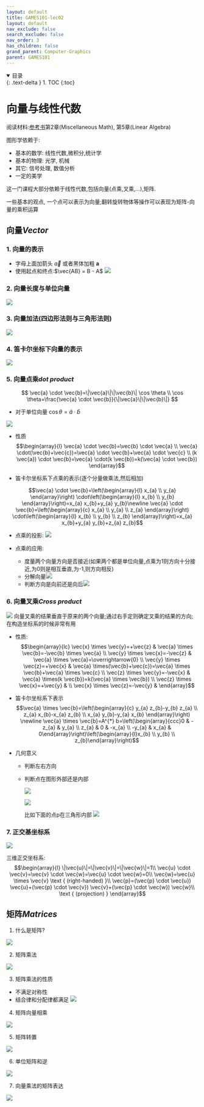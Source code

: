 ```yaml
---
layout: default
title: GAMES101-lec02
layout: default
nav_exclude: false
search_exclude: false
nav_order: 3
has_children: false
grand_parent: Computer-Graphics
parent: GAMES101
---
```


<details open markdown="block">
  <summary>
目录
  </summary>
  {: .text-delta }
1. TOC
{:toc}
</details>



# 向量与线性代数

阅读材料:[参考书](https://gxl-groups.github.io/books/fundamentals-of-computer-graphics-4th.pdf)第2章(Miscellaneous Math), 第5章(Linear Algebra)

图形学依赖于:

- 基本的数学: 线性代数,微积分,统计学
- 基本的物理: 光学, 机械
- 其它: 信号处理, 数值分析
- 一定的美学

这一门课程大部分依赖于线性代数,包括向量(点乘,叉乘,...),矩阵.

一些基本的观点, 一个点可以表示为向量;翻转旋转物体等操作可以表现为矩阵-向量的乘积运算

## 向量*Vector*

### 1. 向量的表示

- 字母上面加箭头 $\vec{a}$ 或者黑体加粗 $\boldsymbol{a}$
- 使用起点和终点:$\vec{AB} = B - A$
![](https://s2.loli.net/2022/07/02/G6L7jPZFrYywIAW.png)

### 2. 向量长度与单位向量

![](https://s2.loli.net/2022/07/02/exHjJtgV6hOqwR7.png)

### 3. 向量加法(四边形法则与三角形法则)
![](https://s2.loli.net/2022/07/02/WfseyFqhoAK3MtE.png)

### 4. 笛卡尔坐标下向量的表示

![](https://s2.loli.net/2022/07/02/enfLmroF69MaHgp.png)

### 5. 向量点乘*dot product*

$$ \vec{a} \cdot \vec{b}=\|\vec{a}\|\|\vec{b}\| \cos \theta \\
  \cos \theta=\frac{\vec{a} \cdot \vec{b}}{\|\vec{a}\|\|\vec{b}\|} $$

- 对于单位向量 $\cos \theta=\hat{a} \cdot \hat{b}$

![](https://s2.loli.net/2022/07/02/V8omiMHuXLSYq2d.png)

- 性质
$$\begin{array}{l}
\vec{a} \cdot \vec{b}=\vec{b} \cdot \vec{a} \\
\vec{a} \cdot(\vec{b}+\vec{c})=\vec{a} \cdot \vec{b}+\vec{a} \cdot \vec{c} \\
(k \vec{a}) \cdot \vec{b}=\vec{a} \cdot(k \vec{b})=k(\vec{a} \cdot \vec{b})
\end{array}$$

- 笛卡尔坐标系下点乘的表示(逐个分量做乘法,然后相加)

$$\vec{a} \cdot \vec{b}=\left(\begin{array}{l}
x_{a} \\
y_{a}
\end{array}\right) \cdot\left(\begin{array}{l}
x_{b} \\
y_{b}
\end{array}\right)=x_{a} x_{b}+y_{a} y_{b}\newline
\vec{a} \cdot \vec{b}=\left(\begin{array}{c}
x_{a} \\
y_{a} \\
z_{a}
\end{array}\right) \cdot\left(\begin{array}{l}
x_{b} \\
y_{b} \\
z_{b}
\end{array}\right)=x_{a} x_{b}+y_{a} y_{b}+z_{a} z_{b}$$

- 点乘的投影:
![](https://s2.loli.net/2022/07/02/a4Sl6TUeLh9KgBd.png)

- 点乘的应用:
    - 度量两个向量方向是否接近(如果两个都是单位向量,点乘为1则方向十分接近,为0则是相互垂直,为-1,则方向相反)
    - 分解向量![](https://s2.loli.net/2022/07/02/bS4IR1eBWkcHPwh.png)
  - 判断方向是向前还是向后![](https://s2.loli.net/2022/07/02/BvuURPoehOGNJ2l.png)


### 6. 向量叉乘*Cross product*
![](https://s2.loli.net/2022/07/02/hiBRQCWVdw7DJUj.png)
向量叉乘的结果垂直于原来的两个向量;通过右手定则确定叉乘的结果的方向;在构造坐标系的时候非常有用

- 性质:
$$\begin{array}{lc}
\vec{x} \times \vec{y}=+\vec{z} & \vec{a} \times \vec{b}=-\vec{b} \times \vec{a} \\
\vec{y} \times \vec{x}=-\vec{z} & \vec{a} \times \vec{a}=\overrightarrow{0} \\
\vec{y} \times \vec{z}=+\vec{x} & \vec{a} \times(\vec{b}+\vec{c})=\vec{a} \times \vec{b}+\vec{a} \times \vec{c} \\
\vec{z} \times \vec{y}=-\vec{x} & \vec{a} \times(k \vec{b})=k(\vec{a} \times \vec{b}) \\
\vec{z} \times \vec{x}=+\vec{y} & \\
\vec{x} \times \vec{z}=-\vec{y} &
\end{array}$$

- 笛卡尔坐标系下表示
$$\vec{a} \times \vec{b}=\left(\begin{array}{c}
y_{a} z_{b}-y_{b} z_{a} \\
z_{a} x_{b}-x_{a} z_{b} \\
x_{a} y_{b}-y_{a} x_{b}
\end{array}\right)
\newline
\vec{a} \times \vec{b}=A^{*} b=\left(\begin{array}{ccc}0 & -z_{a} & y_{a} \\ z_{a} & 0 & -x_{a} \\ -y_{a} & x_{a} & 0\end{array}\right)\left(\begin{array}{l}x_{b} \\ y_{b} \\ z_{b}\end{array}\right)$$

- 几何意义

  - 判断左右方向
  - 判断点在图形外部还是内部

    ![](https://s2.loli.net/2022/07/02/ukwKeQLJGmlXrHa.png)

    ![](https://s2.loli.net/2022/07/02/Kti8DQzvZFBVkuJ.png)

    比如下面的点p在三角形内部
    ![](https://s2.loli.net/2022/07/02/TkrA5SWxGw98JjR.png)

### 7. 正交基坐标系
![](https://s2.loli.net/2022/07/02/9eEZKXhMF65fLcq.png)

三维正交坐标系:
$$\begin{array}{l}
\|\vec{u}\|=\|\vec{v}\|=\|\vec{w}\|=1\\
\vec{u} \cdot \vec{v}=\vec{v} \cdot \vec{w}=\vec{u} \cdot \vec{w}=0\\
\vec{w}=\vec{u} \times \vec{v}
\text { (right-handed) }\\
\vec{p}=(\vec{p} \cdot \vec{u}) \vec{u}+(\vec{p} \cdot \vec{v}) \vec{v}+(\vec{p} \cdot \vec{w}) \vec{w}\\
\text { (projection) }
\end{array}$$

## 矩阵*Matrices*

1. 什么是矩阵?

![](https://s2.loli.net/2022/07/02/bGWyAqohxu8Qf2v.png)

2. 矩阵乘法

![](https://s2.loli.net/2022/07/02/h81lsSfZrjy5YLM.png)

3. 矩阵乘法的性质

- 不满足对称性
- 结合律和分配律都满足
![](https://s2.loli.net/2022/07/02/Olk7znIwQMtxJHB.png)

4. 矩阵向量相乘

![](https://s2.loli.net/2022/07/02/3RiIxku645bZNKQ.png)

5. 矩阵转置

![](https://s2.loli.net/2022/07/02/ekL2EifOzUQuhVm.png)

6. 单位矩阵和逆

![](https://s2.loli.net/2022/07/02/Eh64ZG8fmUIz3iq.png)

7. 向量乘法的矩阵表达

![](https://s2.loli.net/2022/07/02/NUiKXv9oyWrhSJ5.png)

